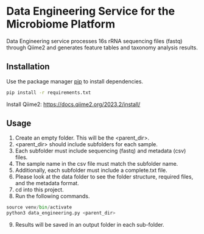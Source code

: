 # Data Engineering Service for the Microbiome Platform
Data Engineering service processes 16s rRNA sequencing files (fastq) through Qiime2 and generates feature tables and taxonomy analysis results.

## Installation

Use the package manager [pip](https://pip.pypa.io/en/stable/) to install dependencies.

```bash
pip install -r requirements.txt
```

Install Qiime2: https://docs.qiime2.org/2023.2/install/

## Usage

1. Create an empty folder. This will be the <parent_dir>.
2. <parent_dir> should include subfolders for each sample. 
3. Each subfolder must include sequencing (fastq) and metadata (csv) files.
4. The sample name in the csv file must match the subfolder name.
5. Additionally, each subfolder must include a complete.txt file.
6. Please look at the data folder to see the folder structure, required files, and the metadata format. 
7. cd into this project. 
8. Run the following commands.

```python
source venv/bin/activate  
python3 data_engineering.py <parent_dir>
```

9. Results will be saved in an output folder in each sub-folder.
